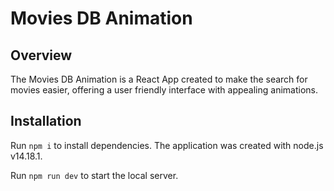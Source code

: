 # Movies DB Animation

## Overview

The Movies DB Animation is a React App created to make the search for movies easier, offering a user friendly interface with appealing animations.

## Installation

Run `npm i` to install dependencies. The application was created with node.js v14.18.1.

Run `npm run dev` to start the local server.